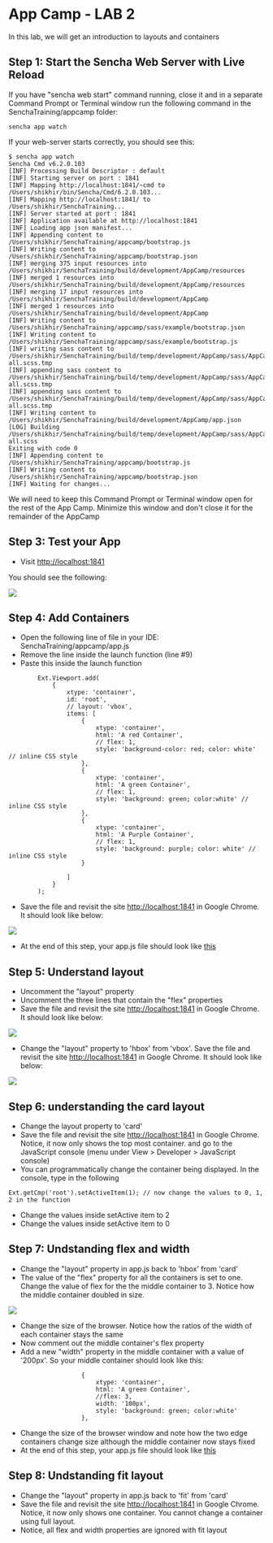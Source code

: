# App Camp - LAB 2

In this lab, we will get an introduction to layouts and containers


## Step 1: Start the Sencha Web Server with Live Reload

If you have "sencha web start" command running, close it and in a separate Command Prompt or Terminal window run the following command in the SenchaTraining/appcamp folder:

```
sencha app watch
```

If your web-server starts correctly, you should see this:
```
$ sencha app watch
Sencha Cmd v6.2.0.103
[INF] Processing Build Descriptor : default
[INF] Starting server on port : 1841
[INF] Mapping http://localhost:1841/~cmd to /Users/shikhir/bin/Sencha/Cmd/6.2.0.103...
[INF] Mapping http://localhost:1841/ to /Users/shikhir/SenchaTraining...
[INF] Server started at port : 1841
[INF] Application available at http://localhost:1841
[INF] Loading app json manifest...
[INF] Appending content to /Users/shikhir/SenchaTraining/appcamp/bootstrap.js
[INF] Writing content to /Users/shikhir/SenchaTraining/appcamp/bootstrap.json
[INF] merging 375 input resources into /Users/shikhir/SenchaTraining/build/development/AppCamp/resources
[INF] merged 1 resources into /Users/shikhir/SenchaTraining/build/development/AppCamp/resources
[INF] merging 17 input resources into /Users/shikhir/SenchaTraining/build/development/AppCamp
[INF] merged 1 resources into /Users/shikhir/SenchaTraining/build/development/AppCamp
[INF] Writing content to /Users/shikhir/SenchaTraining/appcamp/sass/example/bootstrap.json
[INF] Writing content to /Users/shikhir/SenchaTraining/appcamp/sass/example/bootstrap.js
[INF] writing sass content to /Users/shikhir/SenchaTraining/build/temp/development/AppCamp/sass/AppCamp-all.scss.tmp
[INF] appending sass content to /Users/shikhir/SenchaTraining/build/temp/development/AppCamp/sass/AppCamp-all.scss.tmp
[INF] appending sass content to /Users/shikhir/SenchaTraining/build/temp/development/AppCamp/sass/AppCamp-all.scss.tmp
[INF] Writing content to /Users/shikhir/SenchaTraining/build/development/AppCamp/app.json
[LOG] Building /Users/shikhir/SenchaTraining/build/temp/development/AppCamp/sass/AppCamp-all.scss
Exiting with code 0
[INF] Appending content to /Users/shikhir/SenchaTraining/appcamp/bootstrap.js
[INF] Writing content to /Users/shikhir/SenchaTraining/appcamp/bootstrap.json
[INF] Waiting for changes...
```

We will need to keep this Command Prompt or Terminal window open for the rest of the App Camp. Minimize this window and don't close it for the remainder of the AppCamp

## Step 3: Test your App

* Visit [http://localhost:1841](http://localhost:1841/appcamp/)

You should see the following:

<img src="hello-extjs.jpg" align="center" />

## Step 4: Add Containers

* Open the following line of file in your IDE: SenchaTraining/appcamp/app.js
* Remove the line inside the launch function (line #9)
* Paste this inside the launch function

```
		Ext.Viewport.add(
			{
				xtype: 'container',
				id: 'root',
				// layout: 'vbox',
				items: [
					{
						xtype: 'container', 
						html: 'A red Container',
						// flex: 1,						
                        style: 'background-color: red; color: white' // inline CSS style
					},
					{
						xtype: 'container', 
						html: 'A green Container',
                        // flex: 1,
						style: 'background: green; color:white' // inline CSS style
					},
					{
						xtype: 'container', 
						html: 'A Purple Container',
						// flex: 1,
                        style: 'background: purple; color: white' // inline CSS style
					}					
					
				]
			}
		);
```
* Save the file and revisit the site [http://localhost:1841](http://localhost:1841/appcamp/) in Google Chrome. It should look like below:
<img src="container-default.jpg" align="center" />

* At the end of this step, your app.js file should look like [this](step4.js)

## Step 5: Understand layout

* Uncomment the "layout" property
* Uncomment the three lines that contain the "flex" properties
* Save the file and revisit the site [http://localhost:1841](http://localhost:1841/appcamp/) in Google Chrome. It should look like below:

<img src="vbox-flex1.jpg" align="center" />

* Change the "layout" property to 'hbox' from 'vbox'. Save the file and revisit the site [http://localhost:1841](http://localhost:1841/appcamp/) in Google Chrome. It should look like below:

<img src="hbox.jpg" align="center" />

## Step 6: understanding the card layout
* Change the layout property to 'card' 
* Save the file and revisit the site [http://localhost:1841](http://localhost:1841/appcamp/) in Google Chrome. Notice, it now only shows the top most container.
and go to the JavaScript console (menu under View > Developer > JavaScript console)
* You can programmatically change the container being displayed. In the console, type in the following

```
Ext.getCmp('root').setActiveItem(1); // now change the values to 0, 1, 2 in the function
```
* Change the values inside setActive item to 2
* Change the values inside setActive item to 0

## Step 7: Undstanding flex and width

* Change the "layout" property in app.js back to 'hbox' from 'card'
* The value of the "flex" property for all the containers is set to one. Change the value of flex for the the middle container to 3. Notice how the middle container doubled in size.

<img src="flex-3.jpg" align="center" />

* Change the size of the browser. Notice how the ratios of the width of each container stays the same
* Now comment out the middle container's flex property
* Add a new "width" property in the middle container with a value of '200px'. So your middle container should look like this:
```
					{
						xtype: 'container', 
						html: 'A green Container',
						//flex: 3,
						width: '100px',
						style: 'background: green; color:white'
					},

```
 
* Change the size of the browser window and note how the two edge containers change size although the middle container now stays fixed
* At the end of this step, your app.js file should look like [this](step7.js)

## Step 8: Undstanding fit layout
* Change the "layout" property in app.js back to 'fit' from 'card'
* Save the file and revisit the site [http://localhost:1841](http://localhost:1841/appcamp/) in Google Chrome. Notice, it now only shows one container. You cannot change a container using full layout. 
* Notice, all flex and width properties are ignored with fit layout



